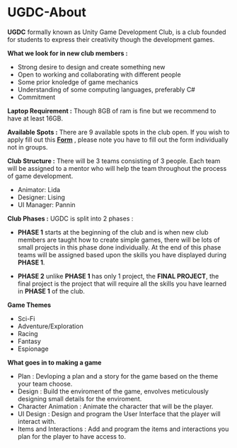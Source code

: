 # UGDC-About

**UGDC** formally known as Unity Game Development Club, is a club founded for students to express their creativity though the development games.

**What we look for in new club members :**
- Strong desire to design and create something new  
- Open to working and collaborating with different people
- Some prior knoledge of game mechanics
- Understanding of some computing languages, preferably C# 
- Commitment 

**Laptop Requirement :** Though 8GB of ram is fine but we recommend to have at least 16GB. 

**Available Spots :** There are 9 available spots in the club open. If you wish to apply fill out this [**Form**](https://forms.gle/fsUaYrV4isZp4cSz5) , please note you have to fill out the form individually not in                        groups.

**Club Structure :** There will be 3 teams consisting of 3 people. Each team will be assigned to a mentor who will help the team throughout the process of game development. 
- Animator: Lida
- Designer: Lising
- UI Manager: Pannin

**Club Phases :** UGDC is split into 2 phases :
- **PHASE 1** starts at the beginning of the club and is when new club members are taught how to create simple games, there will be lots of small projects in this phase done individually. At the end of this phase teams will be assigned based upon the skills you have displayed during **PHASE 1**.
  
- **PHASE 2** unlike **PHASE 1** has only 1 project, the **FINAL PROJECT**, the final project is the project that will require all the skills you have learned in **PHASE 1** of the club.

**Game Themes**
- Sci-Fi
- Adventure/Exploration 
- Racing
- Fantasy
- Espionage

**What goes in to making a game**

- Plan : Devloping a plan and a story for the game based on the theme your team choose.
- Design : Build the enviroment of the game, envolves meticulously designing small details for the enviroment.
- Character Animation : Animate the character that will be the player.
- UI Design : Design and program the User Interface that the player will interact with.
- Items and Interactions : Add and program the items and interactions you plan for the player to have access to.



